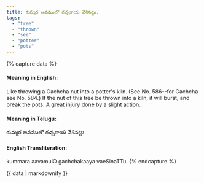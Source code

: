 ```yaml
---
title: కుమ్మర ఆవములో గచ్చకాయ వేశినట్టు.
tags:
  - "tree"
  - "thrown"
  - "see"
  - "potter"
  - "pots"
---
```


{% capture data %}
#### Meaning in English:
Like throwing a Gachcha nut into a potter's kiln.
(See No. 586--for Gachcha see No. 584.)
If the nut of this tree be thrown into a kiln, it will burst, and break the pots.
A great injury done by a slight action.

#### Meaning in Telugu:
కుమ్మర ఆవములో గచ్చకాయ వేశినట్టు.

#### English Transliteration:
kummara aavamulO gachchakaaya vaeSinaTTu.
{% endcapture %}

<div class="notice">{{ data | markdownify }}</div>


